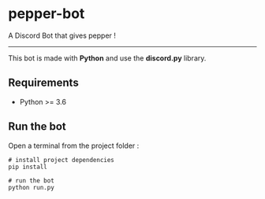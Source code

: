 # pepper-bot
A Discord Bot that gives pepper !

---

This bot is made with __Python__ and use the __discord.py__ library.

## Requirements

- Python >= 3.6

## Run the bot

Open a terminal from the project folder :

    # install project dependencies
    pip install

    # run the bot
    python run.py